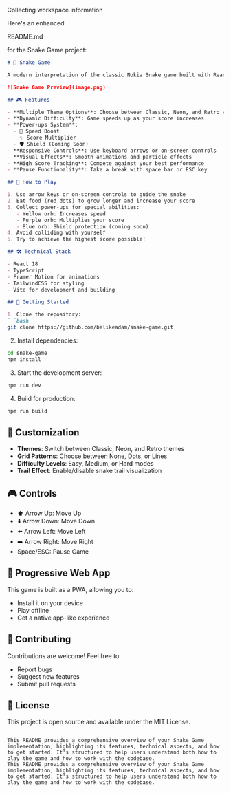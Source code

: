Collecting workspace information

Here's an enhanced 

README.md

 for the Snake Game project:

```markdown
# 🐍 Snake Game

A modern interpretation of the classic Nokia Snake game built with React, TypeScript, and Framer Motion.

![Snake Game Preview](image.png)

## 🎮 Features

- **Multiple Theme Options**: Choose between Classic, Neon, and Retro visual styles
- **Dynamic Difficulty**: Game speeds up as your score increases
- **Power-ups System**:
  - 🚀 Speed Boost
  - ✨ Score Multiplier
  - 🛡️ Shield (Coming Soon)
- **Responsive Controls**: Use keyboard arrows or on-screen controls
- **Visual Effects**: Smooth animations and particle effects
- **High Score Tracking**: Compete against your best performance
- **Pause Functionality**: Take a break with space bar or ESC key

## 🎯 How to Play

1. Use arrow keys or on-screen controls to guide the snake
2. Eat food (red dots) to grow longer and increase your score
3. Collect power-ups for special abilities:
   - Yellow orb: Increases speed
   - Purple orb: Multiplies your score
   - Blue orb: Shield protection (coming soon)
4. Avoid colliding with yourself
5. Try to achieve the highest score possible!

## 🛠️ Technical Stack

- React 18
- TypeScript
- Framer Motion for animations
- TailwindCSS for styling
- Vite for development and building

## 🚀 Getting Started

1. Clone the repository:
```bash
git clone https://github.com/belikeadam/snake-game.git
```

2. Install dependencies:
```bash
cd snake-game
npm install
```

3. Start the development server:
```bash
npm run dev
```

4. Build for production:
```bash
npm run build
```

## 🎨 Customization

- **Themes**: Switch between Classic, Neon, and Retro themes
- **Grid Patterns**: Choose between None, Dots, or Lines
- **Difficulty Levels**: Easy, Medium, or Hard modes
- **Trail Effect**: Enable/disable snake trail visualization

## 🎮 Controls

- ⬆️ Arrow Up: Move Up
- ⬇️ Arrow Down: Move Down
- ⬅️ Arrow Left: Move Left
- ➡️ Arrow Right: Move Right
- Space/ESC: Pause Game

## 📱 Progressive Web App

This game is built as a PWA, allowing you to:
- Install it on your device
- Play offline
- Get a native app-like experience

## 🤝 Contributing

Contributions are welcome! Feel free to:
- Report bugs
- Suggest new features
- Submit pull requests

## 📜 License

This project is open source and available under the MIT License.
```

This README provides a comprehensive overview of your Snake Game implementation, highlighting its features, technical aspects, and how to get started. It's structured to help users understand both how to play the game and how to work with the codebase.
This README provides a comprehensive overview of your Snake Game implementation, highlighting its features, technical aspects, and how to get started. It's structured to help users understand both how to play the game and how to work with the codebase.